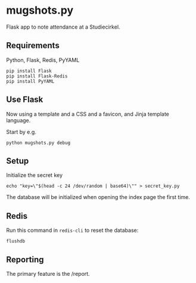 # mugshots.py

Flask app to note attendance at a Studiecirkel.

## Requirements 

Python, Flask, Redis, PyYAML

    pip install Flask
    pip install Flask-Redis
    pip install PyYAML

## Use Flask

Now using a template and a CSS and a favicon, and Jinja template language.

Start by e.g.

    python mugshots.py debug

## Setup

Initialize the secret key

    echo "key=\"$(head -c 24 /dev/random | base64)\"" > secret_key.py

The database will be initialized when opening the index page the first time.

## Redis

Run this command in `redis-cli` to reset the database:

    flushdb

## Reporting

The primary feature is the /report.

